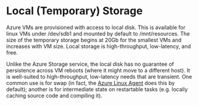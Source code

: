 Local (Temporary) Storage
=========================
Azure VMs are provisioned with access to local disk.  This is available
for linux VMs under /dev/sdb1 and mounted by default to /mnt/resources.
The size of the temporary storage begins at 20Gb for the smallest VMs and
increases with VM size.  Local storage is high-throughput, low-latency,
and free.

Unlike the Azure Storage service, the local disk has no guarantee of 
persistence across VM reboots (where it might move to a different host).
It is well-suited to high-throughput, low-latency needs that are transient.
One common use is for swap (in fact, the [Azure Linux Agent](../compute/lis-waagent.md) does this by default); another is for intermediate state on restartable
tasks (e.g. locally caching source code and compiling it).
